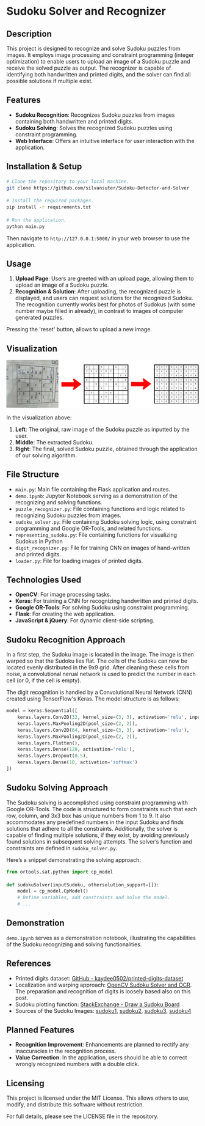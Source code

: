 # Sudoku Solver and Recognizer

## Description
This project is designed to recognize and solve Sudoku puzzles from images. It employs image processing and constraint programming (integer optimization) to enable users to upload an image of a Sudoku puzzle and receive the solved puzzle as output. The recognizer is capable of identifying both handwritten and printed digits, and the solver can find all possible solutions if multiple exist.

## Features
- **Sudoku Recognition**: Recognizes Sudoku puzzles from images containing both handwritten and printed digits.
- **Sudoku Solving**: Solves the recognized Sudoku puzzles using constraint programming.
- **Web Interface**: Offers an intuitive interface for user interaction with the application.

## Installation & Setup
```sh
# Clone the repository to your local machine.
git clone https://github.com/silvansuter/Sudoku-Detector-and-Solver

# Install the required packages.
pip install -r requirements.txt

# Run the application.
python main.py
```
Then navigate to `http://127.0.0.1:5000/` in your web browser to use the application.

## Usage
1. **Upload Page**: Users are greeted with an upload page, allowing them to upload an image of a Sudoku puzzle.
2. **Recognition & Solution**: After uploading, the recognized puzzle is displayed, and users can request solutions for the recognized Sudoku. The recognition currently works best for photos of Sudokus (with some number maybe filled in already), in contrast to images of computer generated puzzles.

Pressing the 'reset' button, allows to upload a new image.

## Visualization
![Description of Image](readme_assets/extraction_and_solving_process.png)

In the visualization above:
1. **Left**: The original, raw image of the Sudoku puzzle as inputted by the user.
2. **Middle**: The extracted Sudoku.
3. **Right**: The final, solved Sudoku puzzle, obtained through the application of our solving algorithm.

## File Structure
- `main.py`: Main file containing the Flask application and routes.
- `demo.ipynb`: Jupyter Notebook serving as a demonstration of the recognizing and solving functions.
- `puzzle_recognizer.py`: File containing functions and logic related to recognizing Sudoku puzzles from images.
- `sudoku_solver.py`: File containing Sudoku solving logic, using constraint programming and Google OR-Tools, and related functions.
- `representing_sudoku.py`: File containing functions for visualizing Sudokus in Python
- `digit_recognizer.py`: File for training CNN on images of hand-written and printed digits.
- `loader.py`: File for loading images of printed digits.

## Technologies Used
- **OpenCV**: For image processing tasks.
- **Keras**: For training a CNN for recognizing handwritten and printed digits.
- **Google OR-Tools**: For solving Sudoku using constraint programming.
- **Flask**: For creating the web application.
- **JavaScript & jQuery**: For dynamic client-side scripting.

## Sudoku Recognition Approach
In a first step, the Sudoku image is located in the image. The image is then warped so that the Sudoku lies flat. The cells of the Sudoku can now be located evenly distributed in the 9x9 grid. After cleaning these cells from noise, a convolutional nerual network is used to predict the number in each cell (or 0, if the cell is empty).

The digit recognition is handled by a Convolutional Neural Network (CNN) created using TensorFlow's Keras. The model structure is as follows:
```python
model = keras.Sequential([
    keras.layers.Conv2D(32, kernel_size=(3, 3), activation='relu', input_shape=(28, 28, 1)),
    keras.layers.MaxPooling2D(pool_size=(2, 2)),
    keras.layers.Conv2D(64, kernel_size=(3, 3), activation='relu'),
    keras.layers.MaxPooling2D(pool_size=(2, 2)),
    keras.layers.Flatten(),
    keras.layers.Dense(128, activation='relu'),
    keras.layers.Dropout(0.5),
    keras.layers.Dense(10, activation='softmax')
])
```

## Sudoku Solving Approach
The Sudoku solving is accomplished using constraint programming with Google OR-Tools. The code is structured to form constraints such that each row, column, and 3x3 box has unique numbers from 1 to 9. It also accommodates any predefined numbers in the input Sudoku and finds solutions that adhere to all the constraints. Additionally, the solver is capable of finding multiple solutions, if they exist, by avoiding previously found solutions in subsequent solving attempts. The solver’s function and constraints are defined in `sudoku_solver.py`.

Here’s a snippet demonstrating the solving approach:
```python
from ortools.sat.python import cp_model

def sudokuSolver(inputSudoku, othersolution_support=[]):
    model = cp_model.CpModel()
    # Define variables, add constraints and solve the model.
    # ...
```

## Demonstration
`demo.ipynb` serves as a demonstration notebook, illustrating the capabilities of the Sudoku recognizing and solving functionalities.

## References
- Printed digits dataset: [GitHub - kaydee0502/printed-digits-dataset](https://github.com/kaydee0502/printed-digits-dataset)
- Localization and warping approach: [OpenCV Sudoku Solver and OCR](https://pyimagesearch.com/2020/08/10/opencv-sudoku-solver-and-ocr/). The preparation and recognition of digits is loosely based also on this post.
- Sudoku plotting function: [StackExchange - Draw a Sudoku Board](https://codegolf.stackexchange.com/questions/126930/draw-a-sudoku-board-using-line-drawing-characters)
- Sources of the Sudoku Images: [sudoku1](https://raetsel.ch/raetseluebersicht/sudoku/), [sudoku2](), [sudoku3](https://en.wikipedia.org/wiki/Sudoku_solving_algorithms#/media/File:Sudoku_Puzzle_by_L2G-20050714_standardized_layout.svg), [sudoku4](https://f-puzzles.com)

## Planned Features
- **Recognition Improvement**: Enhancements are planned to rectify any inaccuracies in the recognition process.
- **Value Correction**: In the application, users should be able to correct wrongly recognized numbers with a double click.

## Licensing
This project is licensed under the MIT License. This allows others to use, modify, and distribute this software without restriction.

For full details, please see the LICENSE file in the repository.

